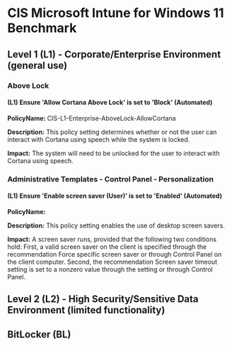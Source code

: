 # CIS Microsoft Intune for Windows 11 Benchmark

## Level 1 (L1) - Corporate/Enterprise Environment (general use)

### Above Lock

#### **(L1) Ensure 'Allow Cortana Above Lock' is set to 'Block' (Automated)** 
**PolicyName:** CIS-L1-Enterprise-AboveLock-AllowCortana

**Description:** This policy setting determines whether or not the user can interact with Cortana using speech while the system is locked.

**Impact:** The system will need to be unlocked for the user to interact with Cortana using speech.

### Administrative Templates - Control Panel - Personalization
#### **(L1) Ensure 'Enable screen saver (User)' is set to 'Enabled' (Automated)**
**PolicyName:** 

**Description:** This policy setting enables the use of desktop screen savers.

**Impact:** A screen saver runs, provided that the following two conditions hold: First, a valid screen saver on the client is specified through the recommendation Force specific screen saver or through Control Panel on the client computer. Second, the recommendation Screen saver timeout setting is set to a nonzero value through the setting or through Control Panel.



## Level 2 (L2) - High Security/Sensitive Data Environment (limited functionality)




## BitLocker (BL)